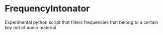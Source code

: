 # FrequencyIntonator
Experimental python script that filters frequencies that belong to a certain key out of audio material
